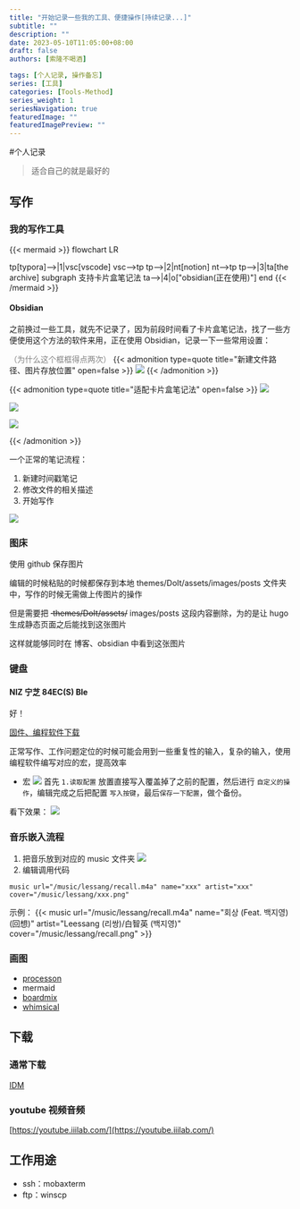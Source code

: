 ```yaml
---
title: "开始记录一些我的工具、便捷操作[持续记录...]"
subtitle: ""
description: ""
date: 2023-05-10T11:05:00+08:00
draft: false
authors: [索隆不喝酒]

tags: [个人记录, 操作备忘]
series: [工具]
categories: [Tools-Method]
series_weight: 1
seriesNavigation: true
featuredImage: ""
featuredImagePreview: ""
---
```

<!--more-->
#个人记录 

> 适合自己的就是最好的

## 写作
### 我的写作工具

{{< mermaid >}}
flowchart LR

tp[typora]-->|1|vsc[vscode]
vsc-->tp
tp-->|2|nt[notion]
nt-->tp
tp-->|3|ta[the archive]
subgraph 支持卡片盒笔记法
ta-->|4|o["obsidian(正在使用)"]
end
{{< /mermaid >}}

#### Obsidian

之前换过一些工具，就先不记录了，因为前段时间看了卡片盒笔记法，找了一些方便使用这个方法的软件来用，正在使用 Obsidian，记录一下一些常用设置：

<font color=grey>（为什么这个框框得点两次）</font>
{{< admonition type=quote title="新建文件路径、图片存放位置" open=false >}}
![](images/posts/Pasted%20image%2020230510121203.png)
{{< /admonition >}}

{{< admonition type=quote title="适配卡片盒笔记法" open=false >}}
![](images/posts/Pasted%20image%2020230510121633.png)

![](images/posts/Pasted%20image%2020230510121753.png)

![](images/posts/Pasted%20image%2020230510121908.png)

{{< /admonition >}}

一个正常的笔记流程：
1. 新建时间戳笔记
2. 修改文件的相关描述
3. 开始写作

![](images/posts/Pasted%20image%2020230510122337.png)

### 图床

使用 github 保存图片

编辑的时候粘贴的时候都保存到本地 themes/DoIt/assets/images/posts 文件夹中，写作的时候无需做上传图片的操作

但是需要把 ~~·themes/DoIt/assets/~~ images/posts 这段内容删除，为的是让 hugo 生成静态页面之后能找到这张图片

这样就能够同时在 博客、obsidian 中看到这张图片

### 键盘

#### NIZ 宁芝 84EC(S) Ble

好！

[固件、编程软件下载](https://www.aliyundrive.com/s/WYfJeqzPCox)

正常写作、工作问题定位的时候可能会用到一些重复性的输入，复杂的输入，使用编程软件编写对应的宏，提高效率

- 宏
![](images/posts/Pasted%20image%2020230510123624.png)
首先 `1.读取配置` 放置直接写入覆盖掉了之前的配置，然后进行 `自定义的操作`，编辑完成之后把配置 `写入按键`，最后`保存一下配置`，做个备份。

看下效果：
![](images/posts/GIF%202023-5-10%2012-39-02.gif)

### 音乐嵌入流程

1. 把音乐放到对应的 music 文件夹
	![](images/posts/Pasted%20image%2020230510124805.png)
2. 编辑调用代码

```
music url="/music/lessang/recall.m4a" name="xxx" artist="xxx" cover="/music/lessang/xxx.png"
```

示例：
{{<  music url="/music/lessang/recall.m4a" name="회상 (Feat. 백지영) (回想)" artist="Leessang (리쌍)/白智英 (백지영)" cover="/music/lessang/recall.png" >}}

### 画图

- [processon](https://www.processon.com/)
- mermaid
- [boardmix](https://boardmix.cn/)
- [whimsical](https://whimsical.com/)

## 下载

### 通常下载

[IDM](https://www.internetdownloadmanager.com/)

### youtube 视频音频

[https://youtube.iiilab.com/](https://youtube.iiilab.com/)

## 工作用途

- ssh：mobaxterm
- ftp：winscp